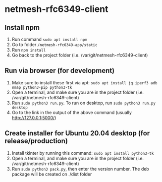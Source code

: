 # netmesh-rfc6349-client

## Install npm
1. Run command `sudo apt install npm`
2. Go to folder `/netmesh-rfc6349-app/static`
3. Run `npm install`
4. Go back to the project folder (i.e. /var/git/netmesh-rfc6349-client)

## Run via browser (for development)
1. Make sure to install these first via apt: `sudo apt install jq iperf3 adb nmap python3-pip python3-tk`
2. Open a terminal, and make sure you are in the project folder (i.e. /var/git/netmesh-rfc6349-client)
3. Run `sudo python3 run.py`. To run on desktop, run `sudo python3 run.py desktop`
4. Go to the link in the output of the above command (usually http://127.0.0.1:5000/)

## Create installer for Ubuntu 20.04 desktop (for release/production)
1. Install tkinter by running this command: `sudo apt install python3-tk`
2. Open a terminal, and make sure you are in the project folder (i.e. /var/git/netmesh-rfc6349-client)
3. Run `sudo python3 pack.py`, then enter the version number. The deb package will be created on ./dist folder
